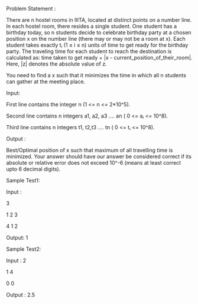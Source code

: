 Problem Statement : 


There are n hostel rooms in IIITA, located at distinct points on a number line. In each hostel room, there resides a single student. One student has a birthday today, so n students decide to celebrate birthday party at a chosen position x on the number line (there may or may not be a room at x). Each student takes exactly tᵢ (1 ≤ i ≤ n) units of time to get ready for the birthday party. The traveling time for each student to reach the destination is calculated as:
time taken to get ready + |x - current_position_of_their_room|.
Here, |z| denotes the absolute value of z.

You need to find a x such that it minimizes the time in which all n students can gather at the meeting place.

Input:

First line contains the integer n (1 <= n <= 2*10^5).

Second line contains n integers a1, a2, a3 …. an ( 0 <= aᵢ <= 10^8).

Third line contains n integers t1, t2,t3 …. tn ( 0 <= tᵢ <= 10^8).

Output : 

Best/Optimal position of x such that maximum of all travelling time is minimized.
Your answer should have our answer be considered correct if its absolute or relative error does not exceed 10^-6 (means at least correct upto 6 decimal digits).

Sample Test1:

Input : 

3

1 2 3

4 1 2

Output:
1

Sample Test2:

Input : 
2 

1 4

0 0

Output : 
2.5
